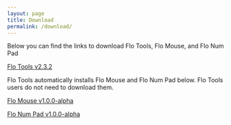 ```yaml
---
layout: page
title: Download
permalink: /download/
---
```


<p>Below you can find the links to download Flo Tools, Flo Mouse, and Flo Num Pad</p>

<a href="https://github.com/flotools/flotools/archive/v2.3.2.zip" onclick="trackLink('Flo Tools 2.3.2', 'Download', 'https://github.com/flotools/flotools/archive/v2.3.2.zip'); return false;">Flo Tools v2.3.2</a>

Flo Tools automatically installs Flo Mouse and Flo Num Pad below. Flo Tools users do not need to download them.

<a href="https://github.com/flotools/Flo-Mouse/archive/v1.0.0-alpha.zip" onclick="trackLink('Flo Mouse 1.0.0-alpha', 'Download', 'https://github.com/flotools/Flo-Mouse/archive/v1.0.0-alpha.zip'); return false;">Flo Mouse v1.0.0-alpha</a>

<a href="https://github.com/flotools/Flo-Num-Pad/archive/v1.0.0-alpha.zip" onclick="trackLink('Flo Num Pad 1.0.0-alpha', 'Download', 'https://github.com/flotools/Flo-Num-Pad/archive/v1.0.0-alpha.zip'); return false;">Flo Num Pad v1.0.0-alpha</a>